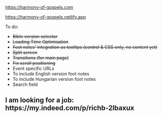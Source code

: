 https://harmony-of-gospels.com

https://harmony-of-gospels.netlify.app

To do:
<ul>
  <li><s>Bible version selector</s></li>
  <li><s>Loading Time Optimisation</s></li>
  <li><s>Foot notes' integration as tooltips (control & CSS only, no content yet)</s></li>
  <li><s>Split screen</s></li>
  <li><s>Transitions (for main page)</s></li>
  <li><s>Fix scroll positioning</s></li>
  <li>Event specific URLs</li>
  <li>To include English version foot notes</li>
  <li>To include Hungarian version foot notes</li>
  <li>Search field</li>
</ul>

<h2>I am looking for a job: https://my.indeed.com/p/richb-2lbaxux<h2>
